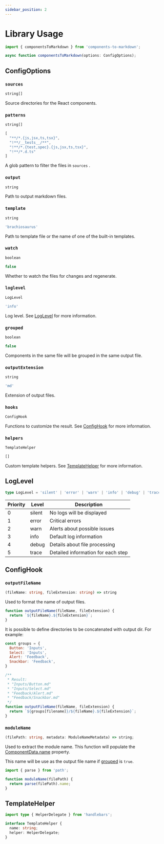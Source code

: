 ```yaml
---
sidebar_position: 2
---
```


# Library Usage

```ts title="Import"
import { componentsToMarkdown } from 'components-to-markdown';
```

```ts title="Main function"
async function componentsToMarkdown(options: ConfigOptions);
```

## ConfigOptions

### `sources`

```ts title="Type"
string[]
```

Source directories for the React components.

### `patterns`

```ts title="Type"
string[]
```

```ts title="Default"
[
  "**/*.{js,jsx,ts,tsx}",
  "!**/__tests__/**",
  "!**/*.{test,spec}.{js,jsx,ts,tsx}",
  "!**/*.d.ts"
]
```

A glob pattern to filter the files in `sources` .

### `output`

```ts title="Type"
string
```

Path to output markdown files.

### `template`

```ts title="Type"
string
```

```ts title="Default"
'brachiosaurus'
```

Path to template file or the name of one of the built-in templates.

### `watch`

```ts title="Type"
boolean
```

```ts title="Default"
false
```

Whether to watch the files for changes and regenerate.

### `loglevel`

```ts title="Type"
LogLevel
```

```ts title="Default"
'info'
```

Log level. See [LogLevel](#loglevel-1) for more information.

### `grouped`

```ts title="Type"
boolean
```

```ts title="Default"
false
```

Components in the same file will be grouped in the same output file.

### `outputExtension`

```ts title="Type"
string
```

```ts title="Default"
'md'
```

Extension of output files.

### `hooks`

```ts title="Type"
ConfigHook
```

Functions to customize the result. See [ConfigHook](#confighook) for more information.

### `helpers`

```ts title="Type"
TemplateHelper
```

```ts title="Default"
[]
```

Custom template helpers. See [TemplateHelper](#templatehelper) for more information.

## LogLevel

```ts
type LogLevel = 'silent' | 'error' | 'warn' | 'info' | 'debug' | 'trace';
```

| Priority | Level  | Description                        |
| -------- | ------ | ---------------------------------- |
| 0        | silent | No logs will be displayed          |
| 1        | error  | Critical errors                    |
| 2        | warn   | Alerts about possible issues       |
| 3        | info   | Default log information            |
| 4        | debug  | Details about file processing      |
| 5        | trace  | Detailed information for each step |

## ConfigHook

### `outputFileName`

```ts
(fileName: string, fileExtension: string) => string
```

Used to format the name of output files.

```js title="Example"
function outputFileName(fileName, fileExtension) {
  return `${fileName}.${fileExtension}`;
}
```

It is possible to define directories to be concatenated with output dir. For example:

```js
const groups = {
  Button: 'Inputs',
  Select: 'Inputs',
  Alert: 'Feedback',
  Snackbar: 'Feedback',
}

/**
 * Result:
 * "Inputs/Button.md"
 * "Inputs/Select.md"
 * "Feedback/Alert.md"
 * "Feedback/Snackbar.md"
 */
function outputFileName(fileName, fileExtension) {
  return `${groups[filename]}/${fileName}.${fileExtension}`;
}
```

### `moduleName`

```ts
(filePath: string, metadata: ModuleNameMetadata) => string;
```

Used to extract the module name. This function will populate the [ComponentData.name](/docs/api/template-params#componentdata) property.

This name will be use as the output file name if [grouped](/docs/api/library#grouped) is `true`.

```js title="Example"
import { parse } from 'path';

function moduleName(filePath) {
  return parse(filePath).name;
}
```

## TemplateHelper

```ts
import type { HelperDelegate } from 'handlebars';

interface TemplateHelper {
  name: string;
  helper: HelperDelegate;
}
```
